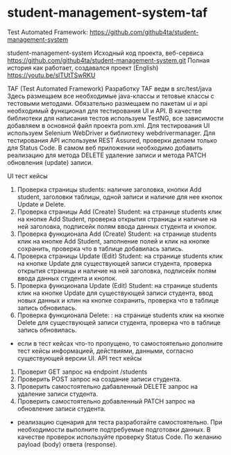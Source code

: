 # student-management-system-taf
Test Automated Framework: https://github.com/github4ta/student-management-system

student-management-system 
Исходный код проекта, веб-сервиса https://github.com/github4ta/student-management-system.git 
Полная история как работает, создавался проект (English) https://youtu.be/slTUtTSwRKU 
 
TAF (Test Automated Framework) 
Разработку TAF ведм в src/test/java 
Здесь размещаем все необходимые java-классы и тетовые классы с тестовыми методами. 
Обязательно размещаем по пакетам ui и api необходимый функционал для тестирования UI и API. 
В качестве библиотеки для написания тестов используем TestNG, все зависимости добавляем в 
основной файл проекта pom.xml. 
Для тестирования UI используем Selenium WebDriver и библиотеку webdrivermanager. 
Для тестирования API используем REST Assured, проверки делаем только для Status Code. 
В самом веб приложении необходимо добавить реализацию для метода DELETE удаление записи 
и метода PATCH обновления (update) записи. 
 
UI тест кейсы 
1. Проверка страницы students: наличие заголовка, кнопки Add student, заголовки таблицы, одной 
записи и наличие для нее кнопок Update и Delete. 
2. Проверка страницы Add (Create) Student: на странице students клик на кнопке Add Student, 
проверка открытия страницы и наличие на ней заголовка, подписейк полям ввода данных 
студента и кнопок. 
3. Проверка функционала Add (Create) Student: на странице students клик на кнопке Add Student, 
заполнение полей и клик на кнопке сохранить, проверка что в таблице добавилась запись. 
4. Проверка страницы Update (Edit) Student: на странице students клик на кнопке Update для 
существующей записи студента, проверка открытия страницы и наличие на ней заголовка, 
подписейк полям ввода данных студента и кнопок. 
5. Проверка функционала Update (Edit) Student: на странице students клик на кнопке Update для 
существующей записи студента, ввод новых данных и клин на кнопке сохранить, проверка что в 
таблице запись обновилась. 
6. Проверка функционала Delete: : на странице students клик на кнопке Delete для существующей 
записи студента, проверка что в таблице запись обновилась. 
* если в тест кейсах что-то пропущено, то самостоятельно дополните тест кейсы информацией, 
действиями, данными, согласно существующей версии UI. 
   API тест кейсы 
1. Проверит GET запрос на endpoint /students 
2. Проверить POST запрос на создание записи студента. 
3. Проверить самостоятельно дабавленный DELETE запрос на удаление записи студента. 
4. Проверить самостоятельно добавленный PATCH запрос на обновление записи студента. 
* реализацию сценария для теста разработайте самостоятельно. При необходимости выполните 
подтребуемые подготовки данных. В качестве проверок используйте проверку Status Code. По 
желанию payload (body) ответа (response). 
